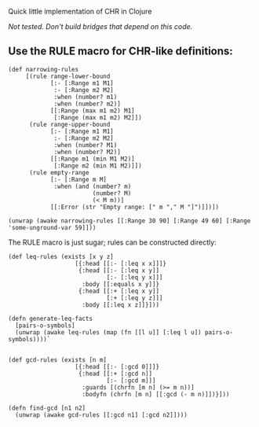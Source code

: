 Quick little implementation of CHR in Clojure

_Not tested. Don't build bridges that depend on this code._

Use the RULE macro for CHR-like definitions:
--------------------------------------------

    (def narrowing-rules
         [(rule range-lower-bound
                [:- [:Range m1 M1]
                 :- [:Range m2 M2]
                 :when (number? m1)
                 :when (number? m2)]
                [[:Range (max m1 m2) M1]
                 [:Range (max m1 m2) M2]])
          (rule range-upper-bound
                [:- [:Range m1 M1]
                 :- [:Range m2 M2]
                 :when (number? M1)
                 :when (number? M2)]
                [[:Range m1 (min M1 M2)]
                 [:Range m2 (min M1 M2)]])
          (rule empty-range
                [:- [:Range m M]
                 :when (and (number? m)
                            (number? M)
                            (< M m))]
                [[:Error (str "Empty range: [" m "," M "]")]])])

    (unwrap (awake narrowing-rules [[:Range 30 90] [:Range 49 60] [:Range 'some-unground-var 59]]))

The RULE macro is just sugar; rules can be constructed directly:

    (def leq-rules (exists [x y z]
                       [{:head [[:- [:leq x x]]]}
                        {:head [[:- [:leq x y]]
                                [:- [:leq y x]]]
                         :body [[:equals x y]]}
                        {:head [[:+ [:leq x y]]
                                [:+ [:leq y z]]]
                         :body [[:leq x z]]}]))

    (defn generate-leq-facts
      [pairs-o-symbols]
      (unwrap (awake leq-rules (map (fn [[l u]] [:leq l u]) pairs-o-symbols))))`


    (def gcd-rules (exists [n m]
                       [{:head [[:- [:gcd 0]]]}
                        {:head [[:+ [:gcd n]]
                                [:- [:gcd m]]]
                         :guards [(chrfn [m n] (>= m n))]
                         :bodyfn (chrfn [m n] [[:gcd (- m n)]])}]))

    (defn find-gcd [n1 n2]
      (unwrap (awake gcd-rules [[:gcd n1] [:gcd n2]])))

